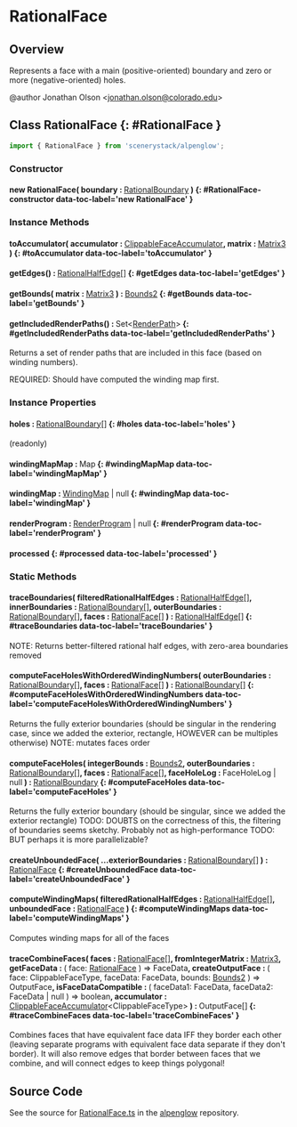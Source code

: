 # RationalFace

## Overview

Represents a face with a main (positive-oriented) boundary and zero or more (negative-oriented) holes.

@author Jonathan Olson &lt;jonathan.olson@colorado.edu&gt;

## Class RationalFace {: #RationalFace }


```js
import { RationalFace } from 'scenerystack/alpenglow';
```
### Constructor

#### new RationalFace( boundary : <span style="font-weight: 400;">[RationalBoundary](../alpenglow/RationalBoundary.md)</span> ) {: #RationalFace-constructor data-toc-label='new RationalFace' }

### Instance Methods

#### toAccumulator( accumulator : <span style="font-weight: 400;">[ClippableFaceAccumulator](../alpenglow/ClippableFace.md#ClippableFaceAccumulator)</span>, matrix : <span style="font-weight: 400;">[Matrix3](../dot/Matrix3.md)</span> ) {: #toAccumulator data-toc-label='toAccumulator' }

#### getEdges() : <span style="font-weight: 400;">[RationalHalfEdge](../alpenglow/RationalHalfEdge.md)[]</span> {: #getEdges data-toc-label='getEdges' }

#### getBounds( matrix : <span style="font-weight: 400;">[Matrix3](../dot/Matrix3.md)</span> ) : <span style="font-weight: 400;">[Bounds2](../dot/Bounds2.md)</span> {: #getBounds data-toc-label='getBounds' }

#### getIncludedRenderPaths() : <span style="font-weight: 400;">Set&lt;[RenderPath](../alpenglow/RenderPath.md)&gt;</span> {: #getIncludedRenderPaths data-toc-label='getIncludedRenderPaths' }

Returns a set of render paths that are included in this face (based on winding numbers).

REQUIRED: Should have computed the winding map first.

### Instance Properties

#### holes : <span style="font-weight: 400;">[RationalBoundary](../alpenglow/RationalBoundary.md)[]</span> {: #holes data-toc-label='holes' }

(readonly)

#### windingMapMap : <span style="font-weight: 400;">Map</span> {: #windingMapMap data-toc-label='windingMapMap' }

#### windingMap : <span style="font-weight: 400;">[WindingMap](../alpenglow/WindingMap.md) | <span style="color: hsla(calc(var(--md-hue) + 180deg),80%,40%,1);">null</span></span> {: #windingMap data-toc-label='windingMap' }

#### renderProgram : <span style="font-weight: 400;">[RenderProgram](../alpenglow/RenderProgram.md) | <span style="color: hsla(calc(var(--md-hue) + 180deg),80%,40%,1);">null</span></span> {: #renderProgram data-toc-label='renderProgram' }

#### processed {: #processed data-toc-label='processed' }

### Static Methods

#### traceBoundaries( filteredRationalHalfEdges : <span style="font-weight: 400;">[RationalHalfEdge](../alpenglow/RationalHalfEdge.md)[]</span>, innerBoundaries : <span style="font-weight: 400;">[RationalBoundary](../alpenglow/RationalBoundary.md)[]</span>, outerBoundaries : <span style="font-weight: 400;">[RationalBoundary](../alpenglow/RationalBoundary.md)[]</span>, faces : <span style="font-weight: 400;">[RationalFace](../alpenglow/RationalFace.md)[]</span> ) : <span style="font-weight: 400;">[RationalHalfEdge](../alpenglow/RationalHalfEdge.md)[]</span> {: #traceBoundaries data-toc-label='traceBoundaries' }

NOTE: Returns better-filtered rational half edges, with zero-area boundaries removed

#### computeFaceHolesWithOrderedWindingNumbers( outerBoundaries : <span style="font-weight: 400;">[RationalBoundary](../alpenglow/RationalBoundary.md)[]</span>, faces : <span style="font-weight: 400;">[RationalFace](../alpenglow/RationalFace.md)[]</span> ) : <span style="font-weight: 400;">[RationalBoundary](../alpenglow/RationalBoundary.md)[]</span> {: #computeFaceHolesWithOrderedWindingNumbers data-toc-label='computeFaceHolesWithOrderedWindingNumbers' }

Returns the fully exterior boundaries (should be singular in the rendering case, since we added the exterior,
rectangle, HOWEVER can be multiples otherwise)
NOTE: mutates faces order

#### computeFaceHoles( integerBounds : <span style="font-weight: 400;">[Bounds2](../dot/Bounds2.md)</span>, outerBoundaries : <span style="font-weight: 400;">[RationalBoundary](../alpenglow/RationalBoundary.md)[]</span>, faces : <span style="font-weight: 400;">[RationalFace](../alpenglow/RationalFace.md)[]</span>, faceHoleLog : <span style="font-weight: 400;">FaceHoleLog | <span style="color: hsla(calc(var(--md-hue) + 180deg),80%,40%,1);">null</span></span> ) : <span style="font-weight: 400;">[RationalBoundary](../alpenglow/RationalBoundary.md)</span> {: #computeFaceHoles data-toc-label='computeFaceHoles' }

Returns the fully exterior boundary (should be singular, since we added the exterior rectangle)
TODO: DOUBTS on the correctness of this, the filtering of boundaries seems sketchy. Probably not as high-performance
TODO: BUT perhaps it is more parallelizable?

#### createUnboundedFace( ...exteriorBoundaries : <span style="font-weight: 400;">[RationalBoundary](../alpenglow/RationalBoundary.md)[]</span> ) : <span style="font-weight: 400;">[RationalFace](../alpenglow/RationalFace.md)</span> {: #createUnboundedFace data-toc-label='createUnboundedFace' }

#### computeWindingMaps( filteredRationalHalfEdges : <span style="font-weight: 400;">[RationalHalfEdge](../alpenglow/RationalHalfEdge.md)[]</span>, unboundedFace : <span style="font-weight: 400;">[RationalFace](../alpenglow/RationalFace.md)</span> ) {: #computeWindingMaps data-toc-label='computeWindingMaps' }

Computes winding maps for all of the faces

#### traceCombineFaces( faces : <span style="font-weight: 400;">[RationalFace](../alpenglow/RationalFace.md)[]</span>, fromIntegerMatrix : <span style="font-weight: 400;">[Matrix3](../dot/Matrix3.md)</span>, getFaceData : <span style="font-weight: 400;">( face: [RationalFace](../alpenglow/RationalFace.md) ) =&gt; FaceData</span>, createOutputFace : <span style="font-weight: 400;">( face: ClippableFaceType, faceData: FaceData, bounds: [Bounds2](../dot/Bounds2.md) ) =&gt; OutputFace</span>, isFaceDataCompatible : <span style="font-weight: 400;">( faceData1: FaceData, faceData2: FaceData | <span style="color: hsla(calc(var(--md-hue) + 180deg),80%,40%,1);">null</span> ) =&gt; <span style="color: hsla(calc(var(--md-hue) + 180deg),80%,40%,1);">boolean</span></span>, accumulator : <span style="font-weight: 400;">[ClippableFaceAccumulator](../alpenglow/ClippableFace.md#ClippableFaceAccumulator)&lt;ClippableFaceType&gt;</span> ) : <span style="font-weight: 400;">OutputFace[]</span> {: #traceCombineFaces data-toc-label='traceCombineFaces' }

Combines faces that have equivalent face data IFF they border each other (leaving separate programs with
equivalent face data separate if they don't border). It will also remove edges that border between faces
that we combine, and will connect edges to keep things polygonal!



## Source Code

See the source for [RationalFace.ts](https://github.com/phetsims/alpenglow/blob/main/js/cag/RationalFace.ts) in the [alpenglow](https://github.com/phetsims/alpenglow) repository.
